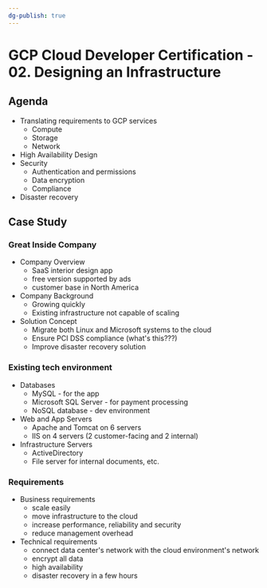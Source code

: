 ```yaml
---
dg-publish: true
---
```

# GCP Cloud Developer Certification - 02. Designing an Infrastructure

## Agenda

- Translating requirements to GCP services
    - Compute
    - Storage
    - Network
- High Availability Design
- Security
    - Authentication and permissions
    - Data encryption
    - Compliance
- Disaster recovery


## Case Study

### Great Inside Company

- Company Overview
    - SaaS interior design app
    - free version supported by ads
    - customer base in North America
- Company Background
    - Growing quickly
    - Existing infrastructure not capable of scaling
- Solution Concept
    - Migrate both Linux and Microsoft systems to the cloud
    - Ensure PCI DSS compliance (what's this???)
    - Improve disaster recovery solution

### Existing tech environment

- Databases
    - MySQL - for the app
    - Microsoft SQL Server - for payment processing
    - NoSQL database - dev environment
- Web and App Servers
    - Apache and Tomcat on 6 servers
    - IIS on 4 servers (2 customer-facing and 2 internal)
- Infrastructure Servers
    - ActiveDirectory
    - File server for internal documents, etc.

### Requirements

- Business requirements
    - scale easily
    - move infrastructure to the cloud
    - increase performance, reliability and security
    - reduce management overhead
- Technical requirements
    - connect data center's network with the cloud environment's network
    - encrypt all data
    - high availability
    - disaster recovery in a few hours


